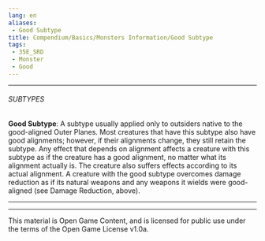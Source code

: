 ```yaml
---
lang: en
aliases:
 - Good Subtype
title: Compendium/Basics/Monsters Information/Good Subtype
tags: 
 - 35E_SRD
 - Monster
 - Good
---
```






---



###### SUBTYPES





**Good Subtype**: A subtype usually applied only to outsiders native to the good-aligned Outer Planes. Most creatures that have this subtype also have good alignments; however, if their alignments change, they still retain the subtype. Any effect that depends on alignment affects a creature with this subtype as if the creature has a good alignment, no matter what its alignment actually is. The creature also suffers effects according to its actual alignment. A creature with the good subtype overcomes damage reduction as if its natural weapons and any weapons it wields were good-aligned (see Damage Reduction, above).







---



---



This material is Open Game Content, and is licensed for public use under the terms of the Open Game License v1.0a.

